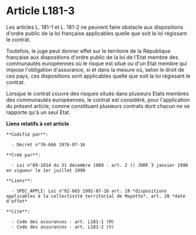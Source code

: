 # Article L181-3

Les articles L. 181-1 et L. 181-2 ne peuvent faire obstacle aux dispositions d'ordre public de la loi française applicables
quelle que soit la loi régissant le contrat.

Toutefois, le juge peut donner effet sur le territoire de la République française aux dispositions d'ordre public de la loi
de l'Etat membre des communautés européennes où le risque est situé ou d'un Etat membre qui impose l'obligation d'assurance,
si et dans la mesure où, selon le droit de ces pays, ces dispositions sont applicables quelle que soit la loi régissant le
contrat.

Lorsque le contrat couvre des risques situés dans plusieurs Etats membres des communautés européennes, le contrat est
considéré, pour l'application du présent article, comme constituant plusieurs contrats dont chacun ne se rapporte qu'à un
seul Etat.

**Liens relatifs à cet article**

	**Codifié par**:

	  - Décret n°76-666 1976-07-16

	**Créé par**:

	  - Loi n°89-1014 du 31 décembre 1989 - art. 2 () JORF 3 janvier 1990 en vigueur le 1er juillet 1990

	**Liens**:

	  - SPEC_APPLI: Loi n°92-665 1992-07-16 art. 19 *dispositions applicables à la collectivité territorial de Mayotte*, art. 20 *date d'effet*

	**Cite**:

	  - Code des assurances - art. L181-1 (M)
	  - Code des assurances - art. L181-2 (V)
